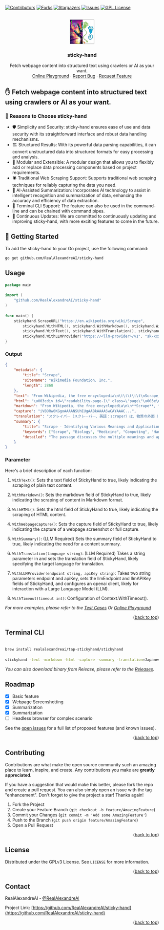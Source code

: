 
<!-- Improved compatibility of back to top link: See: https://github.com/RealAlexandreAI/sticky-hand/pull/73 -->
<a name="readme-top"></a>
<!--
*** Thanks for checking out the Best-README-Template. If you have a suggestion
*** that would make this better, please fork the repo and create a pull request
*** or simply open an issue with the tag "enhancement".
*** Don't forget to give the project a star!
*** Thanks again! Now go create something AMAZING! :D
-->



<!-- PROJECT SHIELDS -->
<!--
*** I'm using markdown "reference style" links for readability.
*** Reference links are enclosed in brackets [ ] instead of parentheses ( ).
*** See the bottom of this document for the declaration of the reference variables
*** for contributors-url, forks-url, etc. This is an optional, concise syntax you may use.
*** https://www.markdownguide.org/basic-syntax/#reference-style-links
-->
[![Contributors][contributors-shield]][contributors-url]
[![Forks][forks-shield]][forks-url]
[![Stargazers][stars-shield]][stars-url]
[![Issues][issues-shield]][issues-url]
[![GPL License][license-shield]][license-url]


<!-- PROJECT LOGO -->
<br />
<div align="center">
  <a href="https://github.com/RealAlexandreAI/sticky-hand">
    <img src="images/logo.jpg" alt="Logo" width="80" height="80">
  </a>

<h3 align="center">sticky-hand</h3>

  <p align="center">
    Fetch webpage content into structured text using crawlers or AI as your want.
    <br />
    <a href="https://goplay.tools/snippet/Xr04C_wjVeB">Online Playground</a>
    ·
    <a href="https://github.com/RealAlexandreAI/sticky-hand/issues/new?labels=bug&template=bug-report---.md">Report Bug</a>
    ·
    <a href="https://github.com/RealAlexandreAI/sticky-hand/issues/new?labels=enhancement&template=feature-request---.md">Request Feature</a>
  </p>
</div>


<!-- ABOUT THE PROJECT -->
## ✋ Fetch webpage content into structured text using crawlers or AI as your want.


### 🌟 Reasons to Choose sticky-hand

- 🛡️ Simplicity and Security: sticky-hand ensures ease of use and data security with its straightforward interface and robust data handling mechanisms.
- 🏗️ Structured Results: With its powerful data parsing capabilities, it can convert unstructured data into structured formats for easy processing and analysis.
- 🔩 Modular and Extensible: A modular design that allows you to flexibly add or replace data processing components based on project requirements.
- 🕷️ Traditional Web Scraping Support: Supports traditional web scraping techniques for reliably capturing the data you need.
- 🤖 AI-Assisted Summarization: Incorporates AI technology to assist in intelligent recognition and summarization of data, enhancing the accuracy and efficiency of data extraction.
- 📐 Terminal CLI Support: The feature can also be used in the command-line and can be chained with command pipes.
- 🌱 Continuous Updates: We are committed to continuously updating and improving sticky-hand, with more exciting features to come in the future.



<!-- GETTING STARTED -->
## 🏁 Getting Started
To add the sticky-hand to your Go project, use the following command:

```shell
go get github.com/RealAlexandreAI/sticky-hand
```

<!-- USAGE EXAMPLES -->
## Usage


```go
package main

import (
    "github.com/RealAlexandreAI/sticky-hand"
)

func main() {
	stickyhand.ScrapeURL("https://en.wikipedia.org/wiki/Scrape",
		stickyhand.WithHTML(), stickyhand.WithMarkdown(), stickyhand.WithSummary(),
		stickyhand.WithText(), stickyhand.WithTranslation(), stickyhand.WithWebpageCapture(),
		stickyhand.WithLLMProvider("https://<llm-provider>/v1", "sk-xxxxx"))
}
```

### Output

```json
{
	"metadata": {
		"title": "Scrape",
		"siteName": "Wikimedia Foundation, Inc.",
		"length": 2868
	},
	"text": "From Wikipedia, the free encyclopedia\n\t\t\t\t\t\nScrape, scraper or scraping may refer to:\n\n\nBiology and medicine[edit]\nAbrasion (medical), a type of injury\nScraper (biology), grazer-scraper, a water animal that feeds on stones and other substrates by grazing algae, microorganism and other matter\nScrape, a depression in the ground, bare of soil, which is used as a bird nest\nCloud scraper, birds of the genus Cisticola\nscrapers, a group of cyprinid fish in the genus Capoeta\nComputing[edit]\nData scraping, a technique in which a computer program extracts data from human-readable output coming from another program\nScreen scraping, a method through which a program captures information from a display not intended for processing by computers\nWeb scraping, extracting information from a website, for analysis or reuse, most effectively by a web crawler\nTracker scrape, request sent to a BitTorrent tracker\nScraper site, a website created by web scraping\nBlog scraping, the process of scanning through a large number of blogs, searching for and copying content\nHand tools[edit]\nScraper (archaeology), a stone tool\nScraper (kitchen), a cooking tool\nCard scraper, cabinet scraper or scraper, a tool for scraping wood\nHand scraper, a single-edged tool used to scrape metal from a surface\nIce scraper, a handheld tool for removing frost, ice, and snow from windows\nPaint scraper, a hand tool to remove paint or other coatings from a substrate\nMachines[edit]\nFresno scraper, powered by an external tractor which pulls it\nWheel tractor-scraper, a piece of heavy equipment used for earth-moving\nMusic and audio[edit]\nRake and scrape, a type of Caribbean music\nScrape flutter, in sound recording, high-frequency flutter over 100 Hz\nIn instruments or implements[edit]\nScraper (instrument), a musical instrument\nPick slide, also called pick scrape, an electric guitar playing/sound effect technique\nGourd scraper, also called a pua, a stick used for playing the güiro, an instrument consisting of a hollow gourd\nIn works[edit]\n\"Scrape\" (Blue Stahli song), a 2009 non-album single by Blue Stahli\n\"Scrape\", a 2017 song by Chelsea Wolfe from Hiss Spun\n\"Scrape\", a 2017 song by Future from his self-titled album\n\"Scrape\", a 2010 song by Kurupt from Streetlights\nScraping (album), a 2002 rock music album by Calexico\nOther[edit]\nBoot scraper, an item of ironmongery used to scrape mud off boots\nScraper bike, a bicycle that has been modified by its owner\nScraper (car), a modified American-made family car characterized by large rims and extensive personalization\nScratchboard, also called a scraperboard, where drawings are created using sharp tools for etching into a thin layer of clay\nSkyscraper, a building over 40 stories tall\nSparrowhawk, Oklahoma, a census-designated place once known as \"Scraper\" in Cherokee County, Oklahoma, United States\nSee also[edit]\nScrap\nScrapie\nSkraypers",
	"html": "\u003cdiv id=\"readability-page-1\" class=\"page\"\u003e\u003cdiv\u003e\n\t\t\t\t\t\t\t\n\n\t\t\t\t\t\t\u003cp\u003eFrom Wikipedia, the free encyclopedia\u003c/p\u003e\n\t\t\t\t\t\u003c/div\u003e\u003cdiv lang=\"en\" dir=\"ltr\" id=\"mw-content-text\"\u003e\n\u003cp\u003e\u003cb\u003eScrape\u003c/b\u003e, \u003cb\u003escraper\u003c/b\u003e or \u003cb\u003escraping\u003c/b\u003e may refer to:\n\u003c/p\u003e\n\n\u003ch2\u003e\u003cspan id=\"Biology_and_medicine\"\u003eBiology and medicine\u003c/span\u003e\u003cspan\u003e\u003cspan\u003e[\u003c/span\u003e\u003ca href=\"https://en.wikipedia.org/w/index.php?title=Scrape\u0026amp;action=edit\u0026amp;section=1\" title=\"Edit section: Biology and medicine\"\u003e\u003cspan\u003eedit\u003c/span\u003e\u003c/a\u003e\u003cspan\u003e]\u003c/span\u003e\u003c/span\u003e\u003c/h2\u003e\n\u003cul\u003e\u003cli\u003e\u003ca href=\"https://en.wikipedia.org/wiki/Abrasion_(medical)\" title=\"Abrasion (medical)\"\u003eAbrasion (medical)\u003c/a\u003e, a type of injury\u003c/li\u003e\n\u003cli\u003e\u003ca href=\"https://en.wikipedia.org/wiki/Scraper_(biology)\" title=\"Scraper (biology)\"\u003eScraper (biology)\u003c/a\u003e, grazer-scraper, a water animal that feeds on stones and other substrates by \u003ca href=\"https://en.wikipedia.org/wiki/Grazing\" title=\"Grazing\"\u003egrazing\u003c/a\u003e algae, microorganism and other matter\u003c/li\u003e\n\u003cli\u003e\u003ca href=\"https://en.wikipedia.org/wiki/Scrape_nest\" title=\"Scrape nest\"\u003eScrape\u003c/a\u003e, a depression in the ground, bare of soil, which is used as a bird nest\u003c/li\u003e\n\u003cli\u003e\u003ca href=\"https://en.wikipedia.org/wiki/Cloud_scraper\" title=\"Cloud scraper\"\u003eCloud scraper\u003c/a\u003e, birds of the genus \u003ci\u003eCisticola\u003c/i\u003e\u003c/li\u003e\n\u003cli\u003escrapers, a group of cyprinid fish in the genus \u003ci\u003e\u003ca href=\"https://en.wikipedia.org/wiki/Capoeta\" title=\"Capoeta\"\u003eCapoeta\u003c/a\u003e\u003c/i\u003e\u003c/li\u003e\u003c/ul\u003e\n\u003ch2\u003e\u003cspan id=\"Computing\"\u003eComputing\u003c/span\u003e\u003cspan\u003e\u003cspan\u003e[\u003c/span\u003e\u003ca href=\"https://en.wikipedia.org/w/index.php?title=Scrape\u0026amp;action=edit\u0026amp;section=2\" title=\"Edit section: Computing\"\u003e\u003cspan\u003eedit\u003c/span\u003e\u003c/a\u003e\u003cspan\u003e]\u003c/span\u003e\u003c/span\u003e\u003c/h2\u003e\n\u003cul\u003e\u003cli\u003e\u003ca href=\"https://en.wikipedia.org/wiki/Data_scraping\" title=\"Data scraping\"\u003eData scraping\u003c/a\u003e, a technique in which a computer program extracts data from human-readable output coming from another program\n\u003cul\u003e\u003cli\u003e\u003ca href=\"https://en.wikipedia.org/wiki/Screen_scraping\" title=\"Screen scraping\"\u003eScreen scraping\u003c/a\u003e, a method through which a program captures information from a display not intended for processing by computers\u003c/li\u003e\n\u003cli\u003e\u003ca href=\"https://en.wikipedia.org/wiki/Web_scraping\" title=\"Web scraping\"\u003eWeb scraping\u003c/a\u003e, extracting information from a website, for analysis or reuse, most effectively by a web crawler\u003c/li\u003e\u003c/ul\u003e\u003c/li\u003e\n\u003cli\u003e\u003ca href=\"https://en.wikipedia.org/wiki/Tracker_scrape\" title=\"Tracker scrape\"\u003eTracker scrape\u003c/a\u003e, request sent to a BitTorrent tracker\n\u003cul\u003e\u003cli\u003e\u003ca href=\"https://en.wikipedia.org/wiki/Scraper_site\" title=\"Scraper site\"\u003eScraper site\u003c/a\u003e, a website created by web scraping\u003c/li\u003e\n\u003cli\u003e\u003ca href=\"https://en.wikipedia.org/wiki/Blog_scraping\" title=\"Blog scraping\"\u003eBlog scraping\u003c/a\u003e, the process of scanning through a large number of blogs, searching for and copying content\u003c/li\u003e\u003c/ul\u003e\u003c/li\u003e\u003c/ul\u003e\n\u003ch2\u003e\u003cspan id=\"Hand_tools\"\u003eHand tools\u003c/span\u003e\u003cspan\u003e\u003cspan\u003e[\u003c/span\u003e\u003ca href=\"https://en.wikipedia.org/w/index.php?title=Scrape\u0026amp;action=edit\u0026amp;section=3\" title=\"Edit section: Hand tools\"\u003e\u003cspan\u003eedit\u003c/span\u003e\u003c/a\u003e\u003cspan\u003e]\u003c/span\u003e\u003c/span\u003e\u003c/h2\u003e\n\u003cul\u003e\u003cli\u003e\u003ca href=\"https://en.wikipedia.org/wiki/Scraper_(archaeology)\" title=\"Scraper (archaeology)\"\u003eScraper (archaeology)\u003c/a\u003e, a stone tool\u003c/li\u003e\n\u003cli\u003e\u003ca href=\"https://en.wikipedia.org/wiki/Scraper_(kitchen)\" title=\"Scraper (kitchen)\"\u003eScraper (kitchen)\u003c/a\u003e, a cooking tool\u003c/li\u003e\n\u003cli\u003e\u003ca href=\"https://en.wikipedia.org/wiki/Card_scraper\" title=\"Card scraper\"\u003eCard scraper\u003c/a\u003e, cabinet scraper or scraper, a tool for scraping wood\u003c/li\u003e\n\u003cli\u003e\u003ca href=\"https://en.wikipedia.org/wiki/Hand_scraper\" title=\"Hand scraper\"\u003eHand scraper\u003c/a\u003e, a single-edged tool used to scrape metal from a surface\u003c/li\u003e\n\u003cli\u003e\u003ca href=\"https://en.wikipedia.org/wiki/Ice_scraper\" title=\"Ice scraper\"\u003eIce scraper\u003c/a\u003e, a handheld tool for removing frost, ice, and snow from windows\u003c/li\u003e\n\u003cli\u003e\u003ca href=\"https://en.wikipedia.org/wiki/Paint_scraper\" title=\"Paint scraper\"\u003ePaint scraper\u003c/a\u003e, a hand tool to remove paint or other coatings from a substrate\u003c/li\u003e\u003c/ul\u003e\n\u003ch2\u003e\u003cspan id=\"Machines\"\u003eMachines\u003c/span\u003e\u003cspan\u003e\u003cspan\u003e[\u003c/span\u003e\u003ca href=\"https://en.wikipedia.org/w/index.php?title=Scrape\u0026amp;action=edit\u0026amp;section=4\" title=\"Edit section: Machines\"\u003e\u003cspan\u003eedit\u003c/span\u003e\u003c/a\u003e\u003cspan\u003e]\u003c/span\u003e\u003c/span\u003e\u003c/h2\u003e\n\u003cul\u003e\u003cli\u003e\u003ca href=\"https://en.wikipedia.org/wiki/Fresno_scraper\" title=\"Fresno scraper\"\u003eFresno scraper\u003c/a\u003e, powered by an external tractor which pulls it\u003c/li\u003e\n\u003cli\u003e\u003ca href=\"https://en.wikipedia.org/wiki/Wheel_tractor-scraper\" title=\"Wheel tractor-scraper\"\u003eWheel tractor-scraper\u003c/a\u003e, a piece of heavy equipment used for earth-moving\u003c/li\u003e\u003c/ul\u003e\n\u003ch2\u003e\u003cspan id=\"Music_and_audio\"\u003eMusic and audio\u003c/span\u003e\u003cspan\u003e\u003cspan\u003e[\u003c/span\u003e\u003ca href=\"https://en.wikipedia.org/w/index.php?title=Scrape\u0026amp;action=edit\u0026amp;section=5\" title=\"Edit section: Music and audio\"\u003e\u003cspan\u003eedit\u003c/span\u003e\u003c/a\u003e\u003cspan\u003e]\u003c/span\u003e\u003c/span\u003e\u003c/h2\u003e\n\u003cul\u003e\u003cli\u003e\u003ca href=\"https://en.wikipedia.org/wiki/Rake_and_scrape\" title=\"Rake and scrape\"\u003eRake",
	"markdown": "From Wikipedia, the free encyclopedia\n\n**Scrape**, **scraper** or **scraping** may refer to:\n\n## Biology and medicine\\[ [edit](https://en.wikipedia.org/w/index.php?title=Scrape\u0026action=edit\u0026section=1 \"Edit section: Biology and medicine\")\\]\n\n- [Abrasion (medical)](https://en.wikipedia.org/wiki/Abrasion_(medical) \"Abrasion (medical)\"), a type of injury\n- [Scraper (biology)](https://en.wikipedia.org/wiki/Scraper_(biology) \"Scraper (biology)\"), grazer-scraper, a water animal that feeds on stones and other substrates by [grazing](https://en.wikipedia.org/wiki/Grazing \"Grazing\") algae, microorganism and other matter\n- [Scrape](https://en.wikipedia.org/wiki/Scrape_nest \"Scrape nest\"), a depression in the ground, bare of soil, which is used as a bird nest\n- [Cloud scraper](https://en.wikipedia.org/wiki/Cloud_scraper \"Cloud scraper\"), birds of the genus _Cisticola_\n- scrapers, a group of cyprinid fish in the genus _[Capoeta](https://en.wikipedia.org/wiki/Capoeta \"Capoeta\")_\n\n## Computing\\[ [edit](https://en.wikipedia.org/w/index.php?title=Scrape\u0026action=edit\u0026section=2 \"Edit section: Computing\")\\]\n\n- [Data scraping](https://en.wikipedia.org/wiki/Data_scraping \"Data scraping\"), a technique in which a computer program extracts data from human-readable output coming from another program\n\n  - [Screen scraping](https://en.wikipedia.org/wiki/Screen_scraping \"Screen scraping\"), a method through which a program captures information from a display not intended for processing by computers\n  - [Web scraping](https://en.wikipedia.org/wiki/Web_scraping \"Web scraping\"), extracting information from a website, for analysis or reuse, most effectively by a web crawler\n- [Tracker scrape](https://en.wikipedia.org/wiki/Tracker_scrape \"Tracker scrape\"), request sent to a BitTorrent tracker\n\n  - [Scraper site](https://en.wikipedia.org/wiki/Scraper_site \"Scraper site\"), a website created by web scraping\n  - [Blog scraping](https://en.wikipedia.org/wiki/Blog_scraping \"Blog scraping\"), the process of scanning through a large number of blogs, searching for and copying content\n\n## Hand tools\\[ [edit](https://en.wikipedia.org/w/index.php?title=Scrape\u0026action=edit\u0026section=3 \"Edit section: Hand tools\")\\]\n\n- [Scraper (archaeology)](https://en.wikipedia.org/wiki/Scraper_(archaeology) \"Scraper (archaeology)\"), a stone tool\n- [Scraper (kitchen)](https://en.wikipedia.org/wiki/Scraper_(kitchen) \"Scraper (kitchen)\"), a cooking tool\n- [Card scraper](https://en.wikipedia.org/wiki/Card_scraper \"Card scraper\"), cabinet scraper or scraper, a tool for scraping wood\n- [Hand scraper](https://en.wikipedia.org/wiki/Hand_scraper \"Hand scraper\"), a single-edged tool used to scrape metal from a surface\n- [Ice scraper](https://en.wikipedia.org/wiki/Ice_scraper \"Ice scraper\"), a handheld tool for removing frost, ice, and snow from windows\n- [Paint scraper](https://en.wikipedia.org/wiki/Paint_scraper \"Paint scraper\"), a hand tool to remove paint or other coatings from a substrate\n\n## Machines\\[ [edit](https://en.wikipedia.org/w/index.php?title=Scrape\u0026action=edit\u0026section=4 \"Edit section: Machines\")\\]\n\n- [Fresno scraper](https://en.wikipedia.org/wiki/Fresno_scraper \"Fresno scraper\"), powered by an external tractor which pulls it\n- [Wheel tractor-scraper](https://en.wikipedia.org/wiki/Wheel_tractor-scraper \"Wheel tractor-scraper\"), a piece of heavy equipment used for earth-moving\n\n## Music and audio\\[ [edit](https://en.wikipedia.org/w/index.php?title=Scrape\u0026action=edit\u0026section=5 \"Edit section: Music and audio\")\\]\n\n- [Rake and scrape](https://en.wikipedia.org/wiki/Rake_and_scrape \"Rake and scrape\"), a type of Caribbean music\n- [Scrape flutter](https://en.wikipedia.org/wiki/Wow_and_flutter_measurement#Flutter_correction \"Wow and flutter measurement\"), in sound recording, high-frequency flutter over 100 Hz\n\n### In instruments or implements\\[ [edit](https://en.wikipedia.org/w/index.php?title=Scrape\u0026action=edit\u0026section=6 \"Edit section: In instruments or implements\")\\]\n\n- [Scraper (instrument)](https://en.wikipedia.org/wiki/Scraper_(instrument) \"Scraper (instrument)\"), a musical instrument\n- [Pick slide](https://en.wikipedia.org/wiki/Pick_slide \"Pick slide\"), also called pick scrape, an electric guitar playing/sound effect technique\n- Gourd scraper, also called a pua, a stick used for playing the [güiro](https://en.wikipedia.org/wiki/G%C3%BCiro \"Güiro\"), an instrument consisting of a hollow gourd\n\n### In works\\[ [edit](https://en.wikipedia.org/w/index.php?title=Scrape\u0026action=edit\u0026section=7 \"Edit section: In works\")\\]\n\n- [\"Scrape\" (Blue Stahli song)](https://en.wikipedia.org/wiki/Scrape_(Blue_Stahli_song) \"Scrape (Blue Stahli song)\"), a 2009 non-album single by Blue Stahli\n- \"Scrape\", a 2017 song by Chelsea Wolfe from _[Hiss Spun](https://en.wikipedia.org/wiki/Hiss_Spun \"Hiss Spun\")_\n- \"Scrape\", a 2017 song by Future from his [self-titled album](https://en.wikipedia.org/wiki/Future_(Future_album) \"Future (Future album)\")\n- \"Scrape\", a 2010 song by Kurupt from _[Streetlights](https://en.wikipedia.org/wiki/Streetlights_(Kurupt_album) \"Streetlights (Kurupt album)\")_\n- [_Scraping_ (album)](https://en.wikipedia.org/wiki/Scraping_(album) \"Scraping (album)\"), a 2002 rock music album by Calexico\n\n## Other\\[ [edit](https://en.wikipedia.org/w/index.php?title=Scrape\u0026action=edit\u0026section=8 \"Edit section: Other\")\\]\n\n- [Boot scraper](https://en.wikipedia.org/wiki/Boot_scraper \"Boot scraper\"), an item of ironmongery used to scrape mud off boots\n- [Scraper bike](https://en.wikipedia.org/wiki/Scraper_bike \"Scraper bike\"), a bicycle that has been modified by its owner\n- [Scraper (car)](https://en.wikipedia.org/wiki/Scraper_(car) \"Scraper (car)\"), a modified American-made family car characterized by large rims and extensive personalization\n- [Scratchboard](https://en.wikipedia.org/wiki/Scratchboard \"Scratchboard\"), also called a scraperboard, where drawings are created using sharp tools for etching into a thin layer of clay\n- [Skyscraper](https://en.wikipedia.org/wiki/Skyscraper \"Skyscraper\"), a building over 40 stories tall\n- [Sparrowhawk, Oklahoma](https://en.wikipedia.org/wiki/Sparrowhawk,_Oklahoma \"Sparrowhawk, Oklahoma\"), a census-designated place once known as \"Scraper\" in Cherokee County, Oklahoma, United States\n\n## See also\\[ [edit](https://en.wikipedia.org/w/index.php?title=Scrape\u0026action=edit\u0026section=9 \"Edit section: See also\")\\]\n\n- [Scrap](https://en.wikipedia.org/wiki/Scrap \"Scrap\")\n- [Scrapie](https://en.wikipedia.org/wiki/Scrapie \"Scrapie\")\n- [Skraypers](https://en.wikipedia.org/wiki/Skraypers \"Skraypers\")",
	"capture": "iVBORw0KGgoAAAANSUhEUgAABkAAAASwCAYAAAC...",
    "translation": "スクレイパー（スクレーパー、英語：scraper）は、物質の外面（または外面に付着しているもの、堆積しているもの）を削ったり、こそげとる刃状、へら状の器具を言う。小さなものでは20cmほどの手動で扱うものから、大きなものでは大型の車両に数mのへら状の装置が装着されている建設機械まですべてスクレイパーと称される。小さなものは英語の clean からケレンと呼ばれることもある。",
	"summary": {
		"title": "Scrape - Identifying Various Meanings and Applications",
		"keywords": ["Scrape", "Biology", "Medicine", "Computing", "Hand tools", "Machines", "Music", "Audio", "Instruments", "Works", "Other"],
		"detailed": "The passage discusses the multiple meanings and applications of the term 'scrape.' In the field of biology and medicine, it can refer to types of injuries, such as abrasions, and various animal behaviors like grazer-scrapers and scrape nests. In computing, scraping refers to techniques like data scraping, screen scraping, and web scraping. Hand tools, such as archaeology scrapers, kitchen scrapers, and card scrapers, are also mentioned. The passage also highlights machines like the Fresno scraper and the wheel tractor-scraper. Moreover, 'scrape' is associated with music and audio, including the genre of rake and scrape and the measurement of scrape flutter. Furthermore, scrapers can be musical instruments and used in sound effects, such as pick slides. The passage lists various works, including songs titled 'Scrape' and an album called 'Scraping.' Other mentions include boot scrapers, scraper bikes, modified cars known as scrapers, scratchboard art, skyscrapers, and a place named 'Scraper.'"
	}
}

```

### Parameter

Here's a brief description of each function:

1. `WithText()`: Sets the text field of StickyHand to true, likely indicating the scraping of plain text content.

2. `WithMarkdown()`: Sets the markdown field of StickyHand to true, likely indicating the scraping of content in Markdown format.

3. `WithHTML()`: Sets the html field of StickyHand to true, likely indicating the scraping of HTML content.

4. `WithWebpageCapture()`: Sets the capture field of StickyHand to true, likely indicating the capture of a webpage screenshot or full capture.

5. `WithSummary()`: (LLM Required) Sets the summary field of StickyHand to true, likely indicating the need for a content summary.

6. `WithTranslation(language string)`: (LLM Required) Takes a string parameter in and sets the translation field of StickyHand, likely specifying the target language for translation.

7. `WithLLMProvider(endpoint string, apiKey string)`: Takes two string parameters endpoint and apiKey, sets the llmEndpoint and llmAPIKey fields of StickyHand, and configures an openai client, likely for interaction with a Large Language Model (LLM).

8. `WithTimeout(timeout int)`:  Configuration of Context.WithTimeout().


_For more examples, please refer to the [Test Cases](https://github.com/RealAlexandreAI/sticky-hand/blob/master/main_test.go) Or <a href="https://goplay.tools/snippet/Xr04C_wjVeB">Online Playground</a>_

<p align="right">(<a href="#readme-top">back to top</a>)</p>

## Terminal CLI


```bash

brew install realalexandreai/tap-stickyhand/stickyhand

stickyhand -text -markdown -html -capture -summary -translation=Japanese -with-llm-apikey="sk-xxxxx"

```

_You can also download binary from Release, please refer to the [Releases](https://github.com/RealAlexandreAI/sticky-hand/releases)._


<!-- ROADMAP -->
## Roadmap

- [x] Basic feature 
- [x] Webpage Screenshotting
- [x] Summarization
- [x] Summarization
- [ ] Headless browser for complex scenario

See the [open issues](https://github.com/RealAlexandreAI/sticky-hand/issues) for a full list of proposed features (and known issues).

<p align="right">(<a href="#readme-top">back to top</a>)</p>


<!-- CONTRIBUTING -->
## Contributing

Contributions are what make the open source community such an amazing place to learn, inspire, and create. Any contributions you make are **greatly appreciated**.

If you have a suggestion that would make this better, please fork the repo and create a pull request. You can also simply open an issue with the tag "enhancement".
Don't forget to give the project a star! Thanks again!

1. Fork the Project
2. Create your Feature Branch (`git checkout -b feature/AmazingFeature`)
3. Commit your Changes (`git commit -m 'Add some AmazingFeature'`)
4. Push to the Branch (`git push origin feature/AmazingFeature`)
5. Open a Pull Request

<p align="right">(<a href="#readme-top">back to top</a>)</p>

<!-- LICENSE -->
## License

Distributed under the GPLv3 License. See `LICENSE` for more information.

<p align="right">(<a href="#readme-top">back to top</a>)</p>



<!-- CONTACT -->
## Contact

RealAlexandreAI - [@RealAlexandreAI](https://twitter.com/RealAlexandreAI)

Project Link: [https://github.com/RealAlexandreAI/sticky-hand](https://github.com/RealAlexandreAI/sticky-hand)

<p align="right">(<a href="#readme-top">back to top</a>)</p>


<!-- MARKDOWN LINKS & IMAGES -->
<!-- https://www.markdownguide.org/basic-syntax/#reference-style-links -->
[contributors-shield]: https://img.shields.io/github/contributors/RealAlexandreAI/sticky-hand.svg?style=for-the-badge
[contributors-url]: https://github.com/RealAlexandreAI/sticky-hand/graphs/contributors
[forks-shield]: https://img.shields.io/github/forks/RealAlexandreAI/sticky-hand.svg?style=for-the-badge
[forks-url]: https://github.com/RealAlexandreAI/sticky-hand/network/members
[stars-shield]: https://img.shields.io/github/stars/RealAlexandreAI/sticky-hand.svg?style=for-the-badge
[stars-url]: https://github.com/RealAlexandreAI/sticky-hand/stargazers
[issues-shield]: https://img.shields.io/github/issues/RealAlexandreAI/sticky-hand.svg?style=for-the-badge
[issues-url]: https://github.com/RealAlexandreAI/sticky-hand/issues
[license-shield]: https://img.shields.io/github/license/RealAlexandreAI/sticky-hand.svg?style=for-the-badge
[license-url]: https://github.com/RealAlexandreAI/sticky-hand/blob/master/LICENSE
[product-screenshot]: images/screenshot.png
